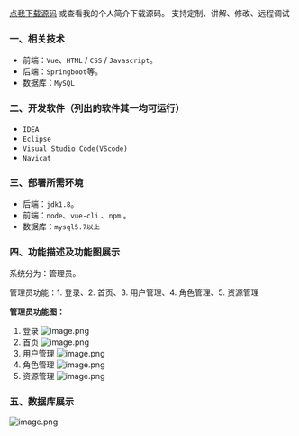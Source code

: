 [点我下载源码](https://www.oneprosol.com/detail/69ba589eba1c4362963a54ada28571ab)
或查看我的个人简介下载源码。
支持定制、讲解、修改、远程调试
### 一、相关技术

- 前端：`Vue`、`HTML` / `CSS` / `Javascript`。
- 后端：`Springboot`等。
- 数据库：`MySQL`

### 二、开发软件（列出的软件其一均可运行）

- `IDEA`
- `Eclipse`
- `Visual Studio Code(VScode)`
- `Navicat`

### 三、部署所需环境

- 后端：`jdk1.8`。
- 前端：`node`、`vue-cli` 、`npm`  。
- 数据库：`mysql5.7以上`

### 四、功能描述及功能图展示

系统分为：管理员。

管理员功能：1. 登录、2. 首页、3. 用户管理、4. 角色管理、5. 资源管理

**管理员功能图：**

1. 登录
   ![image.png](https://pic.picprosol.com/user_upload/47a0c8c315464e69858d8da56b2d15ba/2025-01-09%2010:21:23_image.png)
2. 首页
   ![image.png](https://pic.picprosol.com/user_upload/47a0c8c315464e69858d8da56b2d15ba/2025-01-09%2010:20:59_image.png)
3. 用户管理
   ![image.png](https://pic.picprosol.com/user_upload/47a0c8c315464e69858d8da56b2d15ba/2025-01-09%2010:21:05_image.png)
4. 角色管理
   ![image.png](https://pic.picprosol.com/user_upload/47a0c8c315464e69858d8da56b2d15ba/2025-01-09%2010:21:11_image.png)
5. 资源管理
   ![image.png](https://pic.picprosol.com/user_upload/47a0c8c315464e69858d8da56b2d15ba/2025-01-09%2010:21:16_image.png)

### 五、数据库展示

![image.png](https://pic.picprosol.com/user_upload/47a0c8c315464e69858d8da56b2d15ba/2025-01-09%2010:22:28_image.png)

